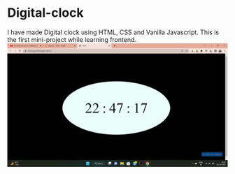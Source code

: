 # Digital-clock
I have made Digital clock using HTML, CSS and Vanilla Javascript.
This is the first mini-project while learning frontend.
![alt text](https://github.com/PiyushNimgire/Digital-clock/blob/main/images/Screenshot%20(6).png)
